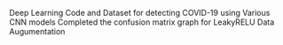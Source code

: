 Deep Learning Code and Dataset for detecting COVID-19 using Various CNN models
Completed the confusion matrix graph for 
    LeakyRELU
    Data Augumentation
